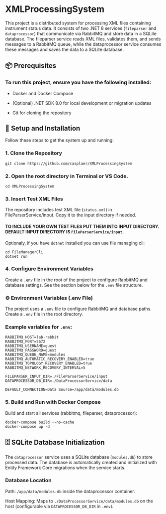 # XMLProcessingSystem

This project is a distributed system for processing XML files containing instrument status data. It consists of two .NET 8 services (`fileparser` and `dataprocessor`) that communicate via RabbitMQ and store data in a SQLite database. The fileparser service reads XML files, validates them, and sends messages to a RabbitMQ queue, while the dataprocessor service consumes these messages and saves the data to a SQLite database.

## 📦 Prerequisites

### To run this project, ensure you have the following installed:

- Docker and Docker Compose

- (Optional) .NET SDK 8.0 for local development or migration updates

- Git for cloning the repository

## 🚀 Setup and Installation

Follow these steps to get the system up and running:

### 1. Clone the Repository

```
git clone https://github.com/casplaer/XMLProcessingSystem
```

### 2. Open the root directory in Terminal or VS Code.

```
cd XMLProcessingSystem
```

### 3. Insert Test XML Files

The repository includes test XML file (`status.xml`) in FileParserService/input. Copy it to the input directory if needed.

#### TO INCLUDE YOUR OWN TEST FILES PUT THEM INTO INPUT DIRECTORY. DEFAULT INPUT DIRECTORY IS `FileParserService/input`.

Optionaly, if you have `dotnet` installed you can use file managing cli:
```
cd FileManagerCli
dotnet run
```

### 4. Configure Environment Variables
Create a `.env` file in the root of the project to configure RabbitMQ and database settings. See the section below for the `.env` file structure.

### ⚙️ Environment Variables (.env File)
The project uses a `.env` file to configure RabbitMQ and database paths. Create a `.env` file in the root directory.


### Example variables for `.env`:

```
RABBITMQ_HOST=lab-rabbit
RABBITMQ_PORT=5672
RABBITMQ_USERNAME=guest
RABBITMQ_PASSWORD=guest
RABBITMQ_QUEUE_NAME=modules
RABBITMQ_AUTOMATIC_RECOVERY_ENABLED=true
RABBITMQ_TOPOLOGY_RECOVERY_ENABLED=true
RABBITMQ_NETWORK_RECOVERY_INTERVAL=5

FILEPARSER_INPUT_DIR=./FileParserService/input
DATAPROCESSOR_DB_DIR=./DataProcessorService/data

DEFAULT_CONNECTION=Data Source=/app/data/modules.db
```

### 5. Build and Run with Docker Compose

Build and start all services (rabbitmq, fileparser, dataprocessor):
```
docker-compose build --no-cache
docker-compose up -d
```

## 🗄️ SQLite Database Initialization
The `dataprocessor` service uses a SQLite database (`modules.db`) to store processed data. The database is automatically created and initialized with Entity Framework Core migrations when the service starts.

### Database Location

Path: `/app/data/modules.db` inside the dataprocessor container.

Host Mapping: Maps to `./DataProcessorService/data/modules.db` on the host (configurable via `DATAPROCESSOR_DB_DIR` in `.env`).
